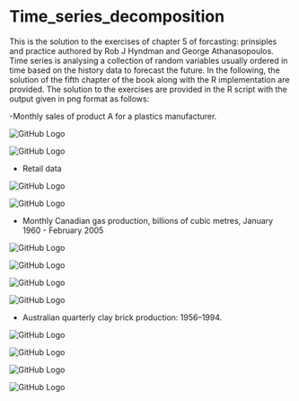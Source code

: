 # Time_series_decomposition

This is the solution to the exercises of chapter 5 of forcasting: prinsiples and practice authored by Rob J Hyndman and George Athanasopoulos. Time series is analysing a collection of random variables usually ordered in time based on the history data to forecast the future. In the following, the solution of the fifth chapter of the book along with the R implementation are provided. The solution to the exercises are provided in the R script with the output given in png format as follows:


-Monthly sales of product A for a plastics manufacturer.

![GitHub Logo](/decompose_plastic.png)

![GitHub Logo](/seasonallyAdj.png)

- Retail data

![GitHub Logo](/X11_decomp_retail.png)

![GitHub Logo](/seasonallyAdjretail.png)

- Monthly Canadian gas production, billions of cubic metres, January 1960 - February 2005

![GitHub Logo](/cangas.png)

![GitHub Logo](/subseries_cangas.png)

![GitHub Logo](/seasonal_cangas.png)

![GitHub Logo](/stl_decomp_cangas.png)

- Australian quarterly clay brick production: 1956–1994.

![GitHub Logo](/seasonallyAdj_bricks.png)

![GitHub Logo](/brciks_stl_decomp..png)

![GitHub Logo](/stlf_frecast_bricks.png)

![GitHub Logo](/residual_stfl_decomp_bricks.png)
